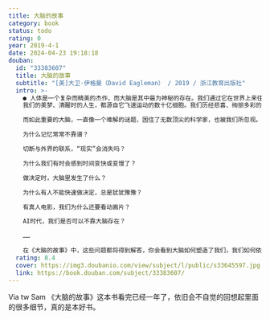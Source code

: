 ```yaml
---
title: 大脑的故事
category: book
status: todo
rating: 0
year: 2019-4-1
date: 2024-04-23 19:18:18
douban:
  id: "33383607"
  title: 大脑的故事
  subtitle: "[美]大卫·伊格曼（David Eagleman） / 2019 / 浙江教育出版社"
  intro: >-
    ● 人体是一个复杂而精美的杰作，而大脑是其中最为神秘的存在。我们通过它在世界上来往穿梭、做决策，放飞想象力。
    我们的美梦、清醒时的人生，都源自它飞速运动的数十亿细胞。我们历经悲喜、绚丽多彩的完整人生，都发生在这区区 1.4 千克重的东西里。

    而如此重要的大脑，一直像一个难解的谜题，困住了无数顶尖的科学家，也被我们所忽视。在《大脑的故事》中，享誉全球的脑科学家，《西部世界》科学顾问大卫·伊格曼，用一篇篇引人入胜的故事，为你展现脑科学领域的前沿成果，带你领略大脑宇宙的奇妙之处。

    为什么记忆常常不靠谱？

    切断与外界的联系，“现实”会消失吗？

    为什么我们有时会感到时间变快或变慢了？

    做决定时，大脑里发生了什么？

    为什么有人不能快速做决定，总是犹犹豫豫？

    有真人电影，我们为什么还要看动画片？

    AI时代，我们是否可以不靠大脑存在？

    ……

    在《大脑的故事》中，这些问题都将得到解答，你会看到大脑如何塑造了我们，我们如何依靠大脑感知世界，如何做出一个个影响我们人生的决策，以及未来人类将走向何方。没有一本书，比《大脑的故事》更适合作为脑科学的入门读物了。阅读这本书，不需要你具备任何专业知识，只需要带着好奇心和自我探索的欲望就够了！
  rating: 8.4
  cover: https://img3.doubanio.com/view/subject/l/public/s33645597.jpg
  link: https://book.douban.com/subject/33383607/
---
```


Via tw Sam 《大脑的故事》这本书看完已经一年了，依旧会不自觉的回想起里面的很多细节，真的是本好书。